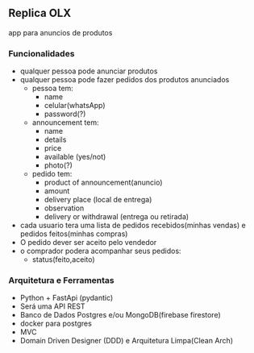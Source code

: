 ## Replica OLX

app para anuncios de produtos

### Funcionalidades
- qualquer pessoa pode anunciar produtos
- qualquer pessoa pode fazer pedidos dos produtos anunciados
    - pessoa tem:
        - name
        - celular(whatsApp)
        - password(?)
    - announcement tem:
        - name
        - details
        - price
        - available (yes/not)
        - photo(?)
    - pedido tem:
        - product of announcement(anuncio)
        - amount
        - delivery place (local de entrega)
        - observation
        - delivery or withdrawal (entrega ou retirada)
- cada usuario tera uma lista de pedidos recebidos(minhas vendas) e pedidos feitos(minhas compras)
- O pedido dever ser aceito pelo vendedor
- o comprador podera acompanhar seus pedidos:
    - status(feito,aceito)

### Arquitetura e Ferramentas
- Python + FastApi (pydantic)
- Será uma API REST
- Banco de Dados Postgres e/ou MongoDB(firebase firestore)
- docker para postgres
- MVC
- Domain Driven Designer (DDD) e Arquitetura Limpa(Clean Arch)